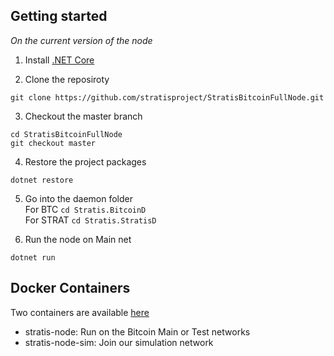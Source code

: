 

Getting started
---------------

*On the current version of the node*


1. Install [.NET Core](https://www.microsoft.com/net/download)

2. Clone the reposiroty 
```
git clone https://github.com/stratisproject/StratisBitcoinFullNode.git  
```

3. Checkout the master branch
```
cd StratisBitcoinFullNode
git checkout master
```

4. Restore the project packages  
```
dotnet restore
```
5. Go into the daemon folder  
For BTC   ```cd Stratis.BitcoinD```  
For STRAT ```cd Stratis.StratisD```

6. Run the node on Main net
```
dotnet run
```

Docker Containers
-------------------

Two containers are available [here](https://hub.docker.com/u/stratisplatform/)

- stratis-node: Run on the Bitcoin Main or Test networks
- stratis-node-sim: Join our simulation network
